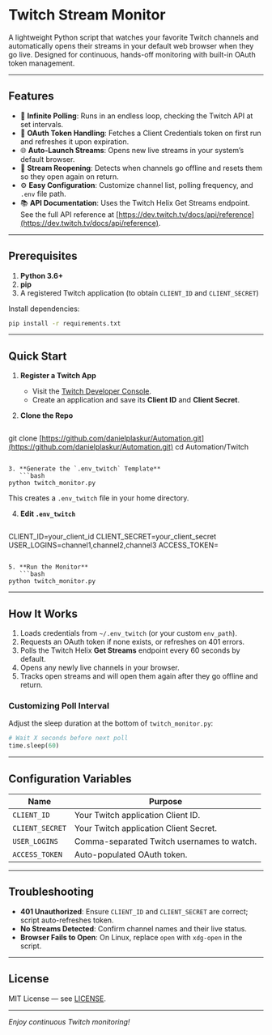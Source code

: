 # Twitch Stream Monitor

A lightweight Python script that watches your favorite Twitch channels and automatically opens their streams in your default web browser when they go live. Designed for continuous, hands-off monitoring with built-in OAuth token management.

---

## Features

* 🔄 **Infinite Polling**: Runs in an endless loop, checking the Twitch API at set intervals.
* 🔑 **OAuth Token Handling**: Fetches a Client Credentials token on first run and refreshes it upon expiration.
* 🌐 **Auto-Launch Streams**: Opens new live streams in your system’s default browser.
* 🔁 **Stream Reopening**: Detects when channels go offline and resets them so they open again on return.
* ⚙️ **Easy Configuration**: Customize channel list, polling frequency, and `.env` file path.
* 📚 **API Documentation**: Uses the Twitch Helix Get Streams endpoint. See the full API reference at [https://dev.twitch.tv/docs/api/reference](https://dev.twitch.tv/docs/api/reference).

---

## Prerequisites

1. **Python 3.6+**
2. **pip**
3. A registered Twitch application (to obtain `CLIENT_ID` and `CLIENT_SECRET`)

Install dependencies:

```bash
pip install -r requirements.txt
```

---

## Quick Start

1. **Register a Twitch App**

   * Visit the [Twitch Developer Console](https://dev.twitch.tv/console/apps).
   * Create an application and save its **Client ID** and **Client Secret**.

2. **Clone the Repo**

   ```bash
   ```

git clone [https://github.com/danielplaskur/Automation.git](https://github.com/danielplaskur/Automation.git)
cd Automation/Twitch

````

3. **Generate the `.env_twitch` Template**
   ```bash
python twitch_monitor.py
````

This creates a `.env_twitch` file in your home directory.

4. **Edit `.env_twitch`**

   ```dotenv
   ```

CLIENT\_ID=your\_client\_id
CLIENT\_SECRET=your\_client\_secret
USER\_LOGINS=channel1,channel2,channel3
ACCESS\_TOKEN=

````

5. **Run the Monitor**
   ```bash
python twitch_monitor.py
````

---

## How It Works

1. Loads credentials from `~/.env_twitch` (or your custom `env_path`).
2. Requests an OAuth token if none exists, or refreshes on 401 errors.
3. Polls the Twitch Helix **Get Streams** endpoint every 60 seconds by default.
4. Opens any newly live channels in your browser.
5. Tracks open streams and will open them again after they go offline and return.

### Customizing Poll Interval

Adjust the sleep duration at the bottom of `twitch_monitor.py`:

```python
# Wait X seconds before next poll
time.sleep(60)
```

---

## Configuration Variables

| Name            | Purpose                                    |
| --------------- | ------------------------------------------ |
| `CLIENT_ID`     | Your Twitch application Client ID.         |
| `CLIENT_SECRET` | Your Twitch application Client Secret.     |
| `USER_LOGINS`   | Comma-separated Twitch usernames to watch. |
| `ACCESS_TOKEN`  | Auto-populated OAuth token.                |

---

## Troubleshooting

* **401 Unauthorized**: Ensure `CLIENT_ID` and `CLIENT_SECRET` are correct; script auto-refreshes token.
* **No Streams Detected**: Confirm channel names and their live status.
* **Browser Fails to Open**: On Linux, replace `open` with `xdg-open` in the script.

---

## License

MIT License — see [LICENSE](../LICENSE).

---

*Enjoy continuous Twitch monitoring!*
